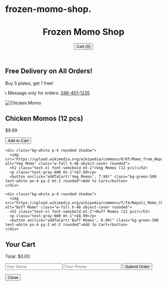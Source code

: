 # frozen-momo-shop.
<!DOCTYPE html>
<html lang="en">
<head>
  <meta charset="UTF-8" />
  <meta name="viewport" content="width=device-width, initial-scale=1.0" />
  <title>Frozen Momo Shop</title>
  <script src="https://cdn.tailwindcss.com"></script>
</head>
<body class="bg-gray-100 font-sans text-gray-800">

  <!-- Header -->
  <header class="bg-white shadow p-4 flex justify-between items-center">
    <h1 class="text-2xl font-bold">Frozen Momo Shop</h1>
    <div>
      <button id="cartBtn" class="bg-blue-600 text-white px-4 py-2 rounded">Cart (<span id="cartCount">0</span>)</button>
    </div>
  </header>

  <!-- Hero Section -->
  <section class="bg-yellow-100 p-6 text-center">
    <h2 class="text-3xl font-bold mb-2">Free Delivery on All Orders!</h2>
    <p class="text-lg">Buy 5 plates, get 1 free!</p>
    <p class="mt-2">📞 Message only for orders: <a href="sms:3464011235" class="text-blue-600 underline">346-401-1235</a></p>
  </section>

  <!-- Main Products Section -->
  <main class="p-6 grid grid-cols-1 md:grid-cols-3 gap-6">
    <div class="bg-white p-4 rounded shadow">
      <img src="https://upload.wikimedia.org/wikipedia/commons/6/6f/Momo_nepal.jpg" alt="Chicken Momo" class="w-full h-48 object-cover rounded">
      <h2 class="text-xl font-semibold mt-2">Chicken Momos (12 pcs)</h2>
      <p class="text-gray-600 mt-1">$9.99</p>
      <button onclick="addToCart('Chicken Momos', 9.99)" class="bg-green-500 text-white px-4 py-2 mt-2 rounded">Add to Cart</button>
    </div>

    <div class="bg-white p-4 rounded shadow">
      <img src="https://upload.wikimedia.org/wikipedia/commons/0/0f/Momo_from_Nepal.jpg" alt="Veg Momo" class="w-full h-48 object-cover rounded">
      <h2 class="text-xl font-semibold mt-2">Veg Momos (12 pcs)</h2>
      <p class="text-gray-600 mt-1">$7.99</p>
      <button onclick="addToCart('Veg Momos', 7.99)" class="bg-green-500 text-white px-4 py-2 mt-2 rounded">Add to Cart</button>
    </div>

    <div class="bg-white p-4 rounded shadow">
      <img src="https://upload.wikimedia.org/wikipedia/commons/f/f4/Nepali_Momo_Chicken.jpg" alt="Buff Momo" class="w-full h-48 object-cover rounded">
      <h2 class="text-xl font-semibold mt-2">Buff Momos (12 pcs)</h2>
      <p class="text-gray-600 mt-1">$8.99</p>
      <button onclick="addToCart('Buff Momos', 8.99)" class="bg-green-500 text-white px-4 py-2 mt-2 rounded">Add to Cart</button>
    </div>
  </main>

  <!-- Cart Section (Modal) -->
  <div id="cartModal" class="fixed inset-0 bg-black bg-opacity-50 hidden justify-center items-center">
    <div class="bg-white p-6 rounded w-96">
      <h2 class="text-xl font-bold mb-4">Your Cart</h2>
      <ul id="cartItems" class="mb-4"></ul>
      <p class="font-semibold">Total: $<span id="cartTotal">0.00</span></p>
      <form onsubmit="submitOrder(event)">
        <input type="text" id="customerName" placeholder="Your Name" class="border w-full p-2 mt-2 rounded" required>
        <input type="tel" id="customerPhone" placeholder="Your Phone" class="border w-full p-2 mt-2 rounded" required>
        <button type="submit" class="bg-blue-600 text-white px-4 py-2 mt-4 rounded w-full">Submit Order</button>
      </form>
      <button onclick="toggleCart()" class="text-red-500 mt-2 block w-full">Close</button>
    </div>
  </div>

  <!-- Firebase SDK -->
  <script type="module">
    import { initializeApp } from "https://www.gstatic.com/firebasejs/10.11.0/firebase-app.js";
    import { getFirestore, collection, addDoc } from "https://www.gstatic.com/firebasejs/10.11.0/firebase-firestore.js";

    const firebaseConfig = {
      apiKey: "YOUR_API_KEY",
      authDomain: "YOUR_PROJECT_ID.firebaseapp.com",
      projectId: "YOUR_PROJECT_ID",
      storageBucket: "YOUR_PROJECT_ID.appspot.com",
      messagingSenderId: "YOUR_SENDER_ID",
      appId: "YOUR_APP_ID"
    };

    const app = initializeApp(firebaseConfig);
    const db = getFirestore(app);

    window.submitOrder = async function (event) {
      event.preventDefault();
      const name = document.getElementById('customerName').value;
      const phone = document.getElementById('customerPhone').value;
      const date = new Date().toISOString();
      const orderDetails = {
        name,
        phone,
        date,
        items: window.cart
      };

      try {
        await addDoc(collection(db, "orders"), orderDetails);
        alert("✅ Order submitted and saved to database!");
      } catch (error) {
        console.error("❌ Error saving order:", error);
        alert("Error saving your order. Please try again.");
      }

      window.cart = [];
      document.getElementById('cartCount').innerText = '0';
      toggleCart();
    };
  </script>

  <!-- JavaScript for Cart -->
  <script>
    window.cart = [];

    function addToCart(name, price) {
      window.cart.push({ name, price });
      document.getElementById('cartCount').innerText = window.cart.length;
    }

    function toggleCart() {
      document.getElementById('cartModal').classList.toggle('hidden');
      renderCart();
    }

    function renderCart() {
      const cartItems = document.getElementById('cartItems');
      cartItems.innerHTML = '';
      let total = 0;

      window.cart.forEach((item) => {
        total += item.price;
        cartItems.innerHTML += `<li class="mb-2">${item.name} - $${item.price.toFixed(2)}</li>`;
      });

      document.getElementById('cartTotal').innerText = total.toFixed(2);
    }

    document.getElementById('cartBtn').addEventListener('click', toggleCart);
  </script>

</body>
</html>
